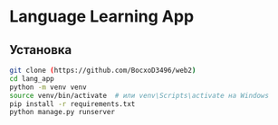 # Language Learning App

## Установка
```bash
git clone (https://github.com/BocxoD3496/web2)
cd lang_app
python -m venv venv
source venv/bin/activate  # или venv\Scripts\activate на Windows
pip install -r requirements.txt
python manage.py runserver
